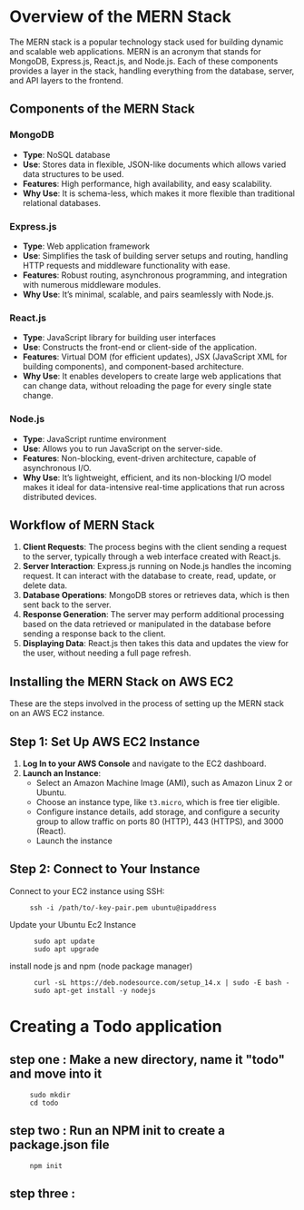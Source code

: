# Overview of the MERN Stack

The MERN stack is a popular technology stack used for building dynamic and scalable web applications. MERN is an acronym that stands for MongoDB, Express.js, React.js, and Node.js. Each of these components provides a layer in the stack, handling everything from the database, server, and API layers to the frontend.

## Components of the MERN Stack

### MongoDB

- **Type**: NoSQL database
- **Use**: Stores data in flexible, JSON-like documents which allows varied data structures to be used.
- **Features**: High performance, high availability, and easy scalability.
- **Why Use**: It is schema-less, which makes it more flexible than traditional relational databases.

### Express.js

- **Type**: Web application framework
- **Use**: Simplifies the task of building server setups and routing, handling HTTP requests and middleware functionality with ease.
- **Features**: Robust routing, asynchronous programming, and integration with numerous middleware modules.
- **Why Use**: It’s minimal, scalable, and pairs seamlessly with Node.js.

### React.js

- **Type**: JavaScript library for building user interfaces
- **Use**: Constructs the front-end or client-side of the application.
- **Features**: Virtual DOM (for efficient updates), JSX (JavaScript XML for building components), and component-based architecture.
- **Why Use**: It enables developers to create large web applications that can change data, without reloading the page for every single state change.

### Node.js

- **Type**: JavaScript runtime environment
- **Use**: Allows you to run JavaScript on the server-side.
- **Features**: Non-blocking, event-driven architecture, capable of asynchronous I/O.
- **Why Use**: It’s lightweight, efficient, and its non-blocking I/O model makes it ideal for data-intensive real-time applications that run across distributed devices.

## Workflow of MERN Stack

1. **Client Requests**: The process begins with the client sending a request to the server, typically through a web interface created with React.js.
2. **Server Interaction**: Express.js running on Node.js handles the incoming request. It can interact with the database to create, read, update, or delete data.
3. **Database Operations**: MongoDB stores or retrieves data, which is then sent back to the server.
4. **Response Generation**: The server may perform additional processing based on the data retrieved or manipulated in the database before sending a response back to the client.
5. **Displaying Data**: React.js then takes this data and updates the view for the user, without needing a full page refresh.

##  Installing the MERN Stack on AWS EC2

These are the steps involved in the  process of setting up the MERN stack on an AWS EC2 instance.

## Step 1: Set Up AWS EC2 Instance

1. **Log In to your AWS Console** and navigate to the EC2 dashboard.
2. **Launch an Instance**:
   - Select an Amazon Machine Image (AMI), such as Amazon Linux 2 or Ubuntu.
   - Choose an instance type, like `t3.micro`, which is free tier eligible.
   - Configure instance details, add storage, and configure a security group to allow traffic on ports 80 (HTTP), 443 (HTTPS), and 3000 (React).
   - Launch the instance

## Step 2: Connect to Your Instance

Connect to your EC2 instance using SSH:

         
         ssh -i /path/to/-key-pair.pem ubuntu@ipaddress

 Update your Ubuntu Ec2 Instance

          sudo apt update
          sudo apt upgrade

 install node js and npm (node package manager) 

          curl -sL https://deb.nodesource.com/setup_14.x | sudo -E bash -
          sudo apt-get install -y nodejs

 
# Creating a Todo application

## step one :  Make a new directory, name it "todo" and move into it

         sudo mkdir
         cd todo

## step two :   Run an NPM init to create a package.json file

         npm init

## step three :








